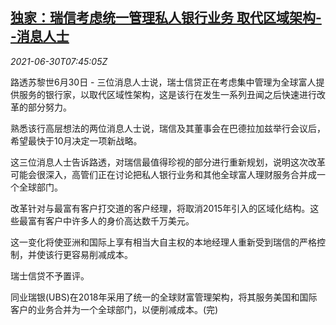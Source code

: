 <!--1625040062000-->
[独家：瑞信考虑统一管理私人银行业务 取代区域架构--消息人士](https://cn.reuters.com/article/credit-suisse-private-bank-reform-0630-idCNKCS2E60PL)
------

<div><i>2021-06-30T07:45:05Z</i></div><p>路透苏黎世6月30日 - 三位消息人士说，瑞士信贷正在考虑集中管理为全球富人提供服务的银行家，以取代区域性架构，这是该行在发生一系列丑闻之后快速进行改革的部分努力。</p><p>熟悉该行高层想法的两位消息人士说，瑞信及其董事会在巴德拉加兹举行会议后，希望最快于10月决定一项新战略。</p><p>这三位消息人士告诉路透，对瑞信最值得珍视的部分进行重新规划，说明这次改革可能会很深入，高管们正在讨论把私人银行业务和其他全球富人理财服务合并成一个全球部门。</p><p>改革针对与最富有客户打交道的客户经理，将取消2015年引入的区域化结构。这些最富有客户中许多人的身价高达数千万美元。</p><p>这一变化将使亚洲和国际上享有相当大自主权的本地经理人重新受到瑞信的严格控制，并使该行更容易削减成本。</p><p>瑞士信贷不予置评。</p><p>同业瑞银(UBS)在2018年采用了统一的全球财富管理架构，将其服务美国和国际客户的业务合并为一个全球部门，以便削减成本。(完)</p>
